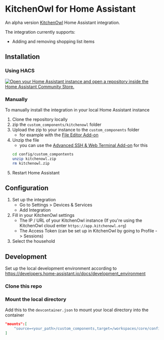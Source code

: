 # KitchenOwl for Home Assistant

An alpha version [KitchenOwl](https://kitchenowl.org) Home Assistant integration.

The integration currently supports:
- Adding and removing shopping list items

## Installation

### Using HACS
[![Open your Home Assistant instance and open a repository inside the Home Assistant Community Store.](https://my.home-assistant.io/badges/hacs_repository.svg)](https://my.home-assistant.io/redirect/hacs_repository/?owner=TomBursch&repository=kitchenowl-ha&category=integration)

### Manually

To manually install the integration in your local Home Assistant instance

1. Clone the repository locally
2. zip the `custom_components/kitchenowl` folder
3. Upload the zip to your instance to the `custom_components` folder
   - for example with the [File Editor Add-on](https://github.com/home-assistant/addons/tree/master/configurator)
4. Unzip the file
   - you can use the [Advanced SSH & Web Terminal Add-on](https://github.com/hassio-addons/addon-ssh) for this
   ```bash
   cd config/custom_compontents
   unzip kitchenowl.zip
   rm kitchenowl.zip
   ```
5. Restart Home Assistant

## Configuration

1. Set up the integration
   - Go to Settings > Devices & Services
   - Add Integration
2. Fill in your KitchenOwl settings
   - The IP / URL of your KitchenOwl instance (If you're using the KitchenOwl cloud enter `https://app.kitchenowl.org`)
   - The Access Token (can be set up in KitchenOwl by going to Profile -> Sessions)
3. Select the household

## Development

Set up the local development environment according to https://developers.home-assistant.io/docs/development_environment

### Clone this repo

### Mount the local directory

Add this to the `devcontainer.json` to mount your local directory into the container

```json
"mounts":[
    "source=<your_path>/custom_components,target=/workspaces/core/config/custom_components,type=bind,consistency=cached"
]
```

